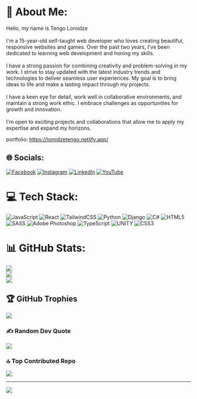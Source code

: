 # 💫 About Me:
Hello, my name is Tengo Lomidze<br><br>I'm a 15-year-old self-taught web developer who loves creating beautiful, responsive websites and games. Over the past two years, I've been dedicated to learning web development and honing my skills.<br><br>I have a strong passion for combining creativity and problem-solving in my work. I strive to stay updated with the latest industry trends and technologies to deliver seamless user experiences. My goal is to bring ideas to life and make a lasting impact through my projects.<br><br>I have a keen eye for detail, work well in collaborative environments, and maintain a strong work ethic. I embrace challenges as opportunities for growth and innovation.<br><br>I'm open to exciting projects and collaborations that allow me to apply my expertise and expand my horizons.

portfolio: https://lomidzetengo.netlify.app/

## 🌐 Socials:
[![Facebook](https://img.shields.io/badge/Facebook-%231877F2.svg?logo=Facebook&logoColor=white)](https://facebook.com/tengo.lomidze.98) [![Instagram](https://img.shields.io/badge/Instagram-%23E4405F.svg?logo=Instagram&logoColor=white)](https://instagram.com/lomidze_tengo_) [![LinkedIn](https://img.shields.io/badge/LinkedIn-%230077B5.svg?logo=linkedin&logoColor=white)](https://linkedin.com/in/tengo-lomidze-261195232) [![YouTube](https://img.shields.io/badge/YouTube-%23FF0000.svg?logo=YouTube&logoColor=white)](https://youtube.com/@tengolomidze)  

# 💻 Tech Stack:
![JavaScript](https://img.shields.io/badge/javascript-%23323330.svg?style=for-the-badge&logo=javascript&logoColor=%23F7DF1E) ![React](https://img.shields.io/badge/react-%2320232a.svg?style=for-the-badge&logo=react&logoColor=%2361DAFB) ![TailwindCSS](https://img.shields.io/badge/tailwindcss-%2338B2AC.svg?style=for-the-badge&logo=tailwind-css&logoColor=white) ![Python](https://img.shields.io/badge/python-3670A0?style=for-the-badge&logo=python&logoColor=ffdd54) ![Django](https://img.shields.io/badge/django-%23092E20.svg?style=for-the-badge&logo=django&logoColor=white) ![C#](https://img.shields.io/badge/c%23-%23239120.svg?style=for-the-badge&logo=c-sharp&logoColor=white) ![HTML5](https://img.shields.io/badge/html5-%23E34F26.svg?style=for-the-badge&logo=html5&logoColor=white) ![SASS](https://img.shields.io/badge/SASS-hotpink.svg?style=for-the-badge&logo=SASS&logoColor=white) ![Adobe Photoshop](https://img.shields.io/badge/adobephotoshop-%2331A8FF.svg?style=for-the-badge&logo=adobephotoshop&logoColor=white) ![TypeScript](https://img.shields.io/badge/typescript-%23007ACC.svg?style=for-the-badge&logo=typescript&logoColor=white) ![UNITY](https://img.shields.io/badge/Unity-%2320232a.svg?style=for-the-badge&logo=unity&logoColor=white) ![CSS3](https://img.shields.io/badge/css3-%231572B6.svg?style=for-the-badge&logo=css3&logoColor=white)
# 📊 GitHub Stats:
![](https://github-readme-stats.vercel.app/api?username=tengolomidze&theme=merko&hide_border=false&include_all_commits=false&count_private=false)<br/>
![](https://github-readme-streak-stats.herokuapp.com/?user=tengolomidze&theme=merko&hide_border=false)<br/>
![](https://github-readme-stats.vercel.app/api/top-langs/?username=tengolomidze&theme=merko&hide_border=false&include_all_commits=false&count_private=false&layout=compact)

## 🏆 GitHub Trophies
![](https://github-profile-trophy.vercel.app/?username=tengolomidze&theme=radical&no-frame=false&no-bg=true&margin-w=4)

### ✍️ Random Dev Quote
![](https://quotes-github-readme.vercel.app/api?type=horizontal&theme=merko)

### 🔝 Top Contributed Repo
![](https://github-contributor-stats.vercel.app/api?username=tengolomidze&limit=5&theme=radical&combine_all_yearly_contributions=true)

---
[![](https://visitcount.itsvg.in/api?id=tengolomidze&icon=2&color=3)](https://visitcount.itsvg.in)

<!-- Proudly created with GPRM ( https://gprm.itsvg.in ) -->
